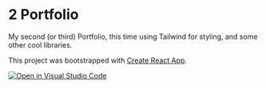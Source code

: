 # 2 Portfolio

My second (or third) Portfolio, this time using Tailwind for styling, and some other cool libraries.

This project was bootstrapped with [Create React App](https://github.com/facebook/create-react-app).

[![Open in Visual Studio Code](https://open.vscode.dev/badges/open-in-vscode.svg)](https://open.vscode.dev/Archiyopp/2portfolio)
